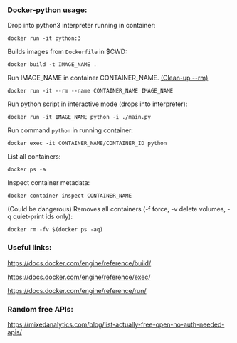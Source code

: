 ### Docker-python usage:


Drop into python3 interpreter running in container:

`docker run -it python:3`


Builds images from `Dockerfile` in $CWD:

`docker build -t IMAGE_NAME .`


Run IMAGE_NAME in container CONTAINER_NAME. [(Clean-up --rm)](https://docs.docker.com/engine/reference/run/#clean-up---rm)

`docker run -it --rm --name CONTAINER_NAME IMAGE_NAME`


Run python script in interactive mode (drops into interpreter):

`docker run -it IMAGE_NAME python -i ./main.py`


Run command `python` in running container:

`docker exec -it CONTAINER_NAME/CONTAINER_ID python`


List all containers:

`docker ps -a`


Inspect container metadata:

`docker container inspect CONTAINER_NAME`


(Could be dangerous) Removes all containers (-f force, -v delete volumes, -q quiet-print ids only):

`docker rm -fv $(docker ps -aq)`


### Useful links:

https://docs.docker.com/engine/reference/build/

https://docs.docker.com/engine/reference/exec/

https://docs.docker.com/engine/reference/run/


### Random free APIs:

https://mixedanalytics.com/blog/list-actually-free-open-no-auth-needed-apis/
